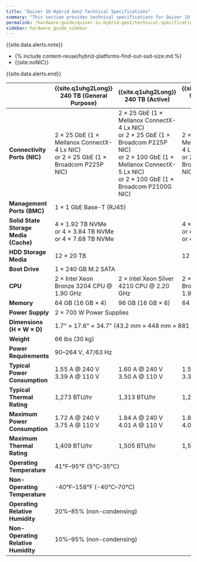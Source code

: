 ```yaml
---
title: "Quiver 1U Hybrid Gen2 Technical Specifications"
summary: "This section provides technical specifications for Quiver 1U Hybrid Gen2 node types."
permalink: /hardware-guide/quiver-1u-hybrid-gen2/technical-specifications.html
sidebar: hardware_guide_sidebar
---
```


{{site.data.alerts.note}}
<ul>
  <li>{% include content-reuse/hybrid-platforms-find-out-ssd-size.md %}</li>
  <li>{{site.noNIC}}</li>
</ul>
{{site.data.alerts.end}}

<table cellspacing="0" cellpadding="0" class="tech-specs">
  <thead>
    <tr>
      <th></th>
      <th><strong>{{site.q1uhg2Long}} 240 TB (General Purpose)</strong></th>
      <th><strong>{{site.q1uhg2Long}} 240 TB (Active)</strong></th>
      <th><strong>{{site.q1uhg2Long}} 96 TB (General Purpose)</strong></th>
      <th><strong>{{site.q1uhg2Long}} 96 TB (Active)</strong></th>
    </tr>
  </thead>
  <tbody>
    <tr>
      <td><strong>Connectivity Ports (NIC)</strong></td>
      <td colspan="1">2 &#215; 25 GbE (1 &#215; Mellanox ConnectX-4 Lx NIC)<br>or 2 &#215; 25 GbE (1 &#215; Broadcom P225P NIC)</td>
      <td colspan="1">2 &#215; 25 GbE (1 &#215; Mellanox ConnectX-4 Lx NIC)<br>or 2 &#215; 25 GbE (1 &#215; Broadcom P225P NIC)<br>or 2 &#215; 100 GbE (1 &#215; Mellanox ConnectX-5 Lx NIC)<br>or 2 &#215; 100 GbE (1 &#215; Broadcom P2100G NIC)</td>
      <td colspan="1">2 &#215; 25 GbE (1 &#215; Mellanox ConnectX-4 Lx NIC)<br>or 2 &#215; 25 GbE (1 &#215; Broadcom P225P NIC)</td>
      <td colspan="1">2 &#215; 25 GbE (1 &#215; Mellanox ConnectX-4 Lx NIC)<br>or 2 &#215; 25 GbE (1 &#215; Broadcom P225P NIC)<br>or 2 &#215; 100 GbE (1 &#215; Mellanox ConnectX-5 Lx NIC)<br>or 2 &#215; 100 GbE (1 &#215; Broadcom P2100G NIC)</td>
    </tr>
    <tr>
      <td><strong>Management Ports (BMC)</strong></td>
      <td colspan="4">1 &#215; 1 GbE Base-T (RJ45)</td>
    </tr>
    <tr>
      <td><strong>Solid State Storage Media (Cache)</strong></td>
      <td colspan="2">4 &#215; 1.92 TB NVMe<br>or 4 &#215; 3.84 TB NVMe<br>or 4 &#215; 7.68 TB NVMe</td>
      <td colspan="2">4 &#215; 960 GB NVMe<br>or 4 &#215; 1.92 TB NVMe<br>or 4 &#215; 3.84 TB NVMe</td>
    </tr>
    <tr>
      <td><strong>HDD Storage Media</strong></td>
      <td colspan="2">12 &#215; 20 TB</td>
      <td colspan="2">12 &#215; 8 TB</td>
    </tr>    
    <tr>
      <td><strong>Boot Drive</strong></td>
      <td colspan="4">1 &#215; 240 GB M.2 SATA</td>
    </tr>
    <tr>
      <td><strong>CPU</strong></td>
      <td>2 &#215; Intel Xeon Bronze 3204 CPU @ 1.90 GHz</td>
      <td>2 &#215; Intel Xeon Silver 4210 CPU @ 2.20 GHz</td>
      <td>2 &#215; Intel Xeon Bronze 3204 CPU @ 1.90 GHz</td>
      <td>2 &#215; Intel Xeon Silver 4210 CPU @ 2.20 GHz</td>
    </tr>
    <tr>
      <td><strong>Memory</strong></td>
      <td>64 GB (16 GB &#215; 4)</td>      
      <td>96 GB (16 GB &#215; 6)</td>
      <td>64 GB (16 GB &#215; 4)</td>      
      <td>96 GB (16 GB &#215; 6)</td>
    </tr>
    <tr>
      <td><strong>Power Supply</strong></td>
      <td colspan="4">2 &#215; 700 W Power Supplies</td>
    </tr>
    <tr>
      <td><strong>Dimensions (H &#215; W &#215; D)</strong></td>
      <td colspan="4">1.7" &#215; 17.6" &#215; 34.7" (43.2 mm &#215; 448 mm &#215; 881 mm)</td>
    </tr>
    <tr>
      <td><strong>Weight</strong></td>
      <td colspan="4">66 lbs (30 kg)</td>
    </tr>
    <tr>
      <td><strong>Power Requirements</strong></td>
      <td colspan="4">90&ndash;264 V, 47/63 Hz</td>
    </tr>
    <tr>
      <td><strong>Typical Power Consumption</strong></td>
      <td>1.55 A @ 240 V<br>3.39 A @ 110 V</td>
      <td>1.60 A @ 240 V<br>3.50 A @ 110 V</td>
      <td>1.55 A @ 240 V<br>3.39 A @ 110 V</td>
      <td>1.60 A @ 240 V<br>3.35 A @ 110 V</td>
    </tr>
    <tr>
      <td><strong>Typical Thermal Rating</strong></td>
      <td>1,273 BTU/hr</td>
      <td>1,313 BTU/hr</td>
      <td>1,273 BTU/hr</td>
      <td>1,313 BTU/hr</td>
    </tr>
    <tr>
      <td><div><strong>Maximum Power Consumption</strong></div></td>
      <td>1.72 A @ 240 V<br>3.75 A @ 110 V</td>
      <td>1.84 A @ 240 V<br>4.01 A @ 110 V</td>
      <td>1.84 A @ 240 V<br>4.01 A @ 110 V</td>
      <td>1.95 A @ 240 V<br>4.26 A @ 110 V</td>
    </tr>
    <tr>
      <td><strong>Maximum Thermal Rating</strong></td>
      <td>1,409 BTU/hr</td>
      <td>1,505 BTU/hr</td>
      <td>1,505 BTU/hr</td>
      <td>1,600 BTU/hr</td>
    </tr>
    <tr>
      <td><strong>Operating Temperature</strong></td>
      <td colspan="4">41&deg;F&ndash;95&deg;F (5&deg;C&ndash;35&deg;C)</td>
    </tr>
    <tr>
      <td><strong>Non-Operating Temperature</strong></td>
      <td colspan="4">-40&deg;F&ndash;158&deg;F (-40&deg;C&ndash;70&deg;C)</td>
    </tr>
    <tr>
      <td><strong>Operating Relative Humidity</strong></td>
      <td colspan="4">20%&ndash;85% (non-condensing)</td>
    </tr>
    <tr>
      <td><div><strong>Non-Operating Relative Humidity</strong></div></td>
      <td colspan="4">10%&ndash;95% (non-condensing)</td>
    </tr>
  </tbody>
</table>
